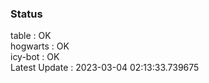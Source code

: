 ### Status


table : OK  
hogwarts : OK  
icy-bot : OK  
Latest Update : 2023-03-04 02:13:33.739675
